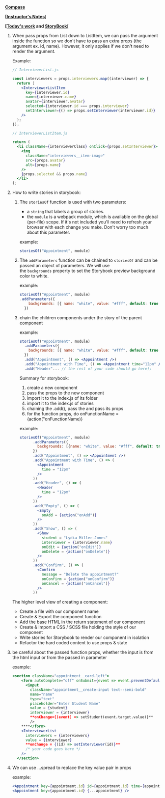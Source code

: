 ****[Compass](https://web.compass.lighthouselabs.ca/days/w07d3)****

****[[Instructor's Notes](https://web.compass.lighthouselabs.ca/activities/1149/lectures/4867)****[

****[[Today's work](https://github.com/ShuhaoZQGG/scheduler/tree/master/src/components/Appointment) and [StoryBook](https://github.com/ShuhaoZQGG/scheduler/blob/master/stories/index.js)****[

1. When pass props from List down to ListItem, we can pass the argument inside the function so we don't have to pass an extra props (the argument ex. id, name). However, it only applies if we don't need to render the argument.
    
    Example:
    
    ```jsx
    // InterviewerList.js
    
    const interviewers = props.interviewers.map((interviewer) => {
      return (
        <InterviewerListItem
          key={interviewer.id}
          name={interviewer.name}
          avatar={interviewer.avatar}
          selected={interviewer.id === props.interviewer}
          setInterviewer={() => props.setInterviewer(interviewer.id)}
        />
      );
    });
    
    // InterviewerListItem.js
    
    return (
      <li className={interviewerClass} onClick={props.setInterviewer}>
        <img
          className="interviewers__item-image"
          src={props.avatar}
          alt={props.name}
        />
        {props.selected && props.name}
      </li>
    );
    ```
    

2. How to write stories in storybook:
    1. The `storiesOf` function is used with two parameters:
        - a `string` that labels a group of stories.
        - the `module` is a webpack module, which is available on the global (per-file) scope. If it's not included you'll need to refresh your browser with each change you make. Don't worry too much about this parameter.
        
        example:
        
        ```jsx
        storiesOf("Appointment", module)
        ```
        
    2. The `addParameters` function can be chained to `storiesOf` and can be passed an object of parameters. We will use the `backgrounds` property to set the Storybook preview background color to white.
        
        example:
        
        ```jsx
        storiesOf("Appointment", module)
        .addParameters({
            backgrounds: [{ name: "white", value: "#fff", default: true }]
          })
        ```
        
    3. chain the children components under the story of the parent component
        
        example:
        
        ```jsx
        storiesOf("Appointment", module)
          .addParameters({
            backgrounds: [{ name: "white", value: "#fff", default: true }]
          })
          .add("Appointment", () => <Appointment />)
          .add("Appointment with Time", () => <Appointment time="12pm" />);
          .add("Header"... // the rest of your code should go here);
        ```
        
        Summary for storybook:
        
        1. create a new component
        2. pass the props to the new component
        3. import it to the index.js of its folder
        4. import it to the index.js of stories
        5. chaining the .add(), pass the <Component /> and pass its props
        6. for the function props, do onFunctionName = {action("onFunctionName)}
        
        example:
        
        ```jsx
        storiesOf("Appointment", module)
              .addParameters({
                backgrounds: [{name: "white", value: "#fff", default: true}]
              }) 
              .add("Appointment", () => <Appointment />)
              .add("Appointment with Time", () => (
                <Appointment 
                  time = "12pm"
                />
              ))
              .add("Header", () => (
                <Header 
                  time = "12pm"
                />
              ))
              .add("Empty", () => (
                <Empty 
                  onAdd = {action("onAdd")}
                />
              ))
              .add("Show", () => (
                <Show 
                  student = "Lydia Miller-Jones"
                  interviewer = {interviewer.name}
                  onEdit = {action("onEdit")}
                  onDelete = {action("onDelete")}
                />
              ))
              .add("Confirm", () => (
                <Confirm 
                  message = "Delete the appointment?"
                  onConfirm = {action("onConfirm")}
                  onCancel = {action("onCancel")}
                />
              ))
        ```
        
    
    The higher level view of creating a component:
    
    - Create a file with our component name
    - Create & Export the component function
    - Add the base HTML in the return statement of our component
    - Create & Import a CSS / SCSS file holding the style of our component
    - Write stories for Storybook to render our component in isolation
    - Refactor the hard coded content to use props & state
    
3. be careful about the passed function props, whether the input is from the html input or from the passed in parameter
    
    example:
    
    ```jsx
    <section className="appointment__card-left">
        <form autoComplete="off" onSubmit={event => event.preventDefault()}>
          <input
            className="appointment__create-input text--semi-bold"
            name="name"
            type="text"
            placeholder="Enter Student Name"
            value = {student}
            interviewer = {interviewer}
            **onChange={(event) => setStudent(event.target.value)}**      
            />
        ****</form>
        <InterviewerList 
          interviewers = {interviewers}
          value = {interviewer}
          **onChange = {(id) => setInterviewer(id)}**
          /* your code goes here */
        />
      </section>
    ```
    
4. We can use ...spread to replace the key value pair in props
    
    example: 
    
    ```jsx
    <Appointment key={appointment.id} id={appointment.id} time={appointment.time} interview={appointment.interview} />
    <Appointment key={appointment.id} {...appointment} />
    ```
